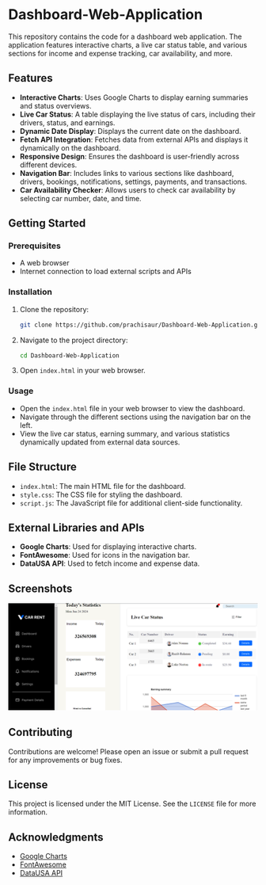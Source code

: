 # Dashboard-Web-Application

This repository contains the code for a dashboard web application. The application features interactive charts, a live car status table, and various sections for income and expense tracking, car availability, and more.

## Features

- **Interactive Charts**: Uses Google Charts to display earning summaries and status overviews.
- **Live Car Status**: A table displaying the live status of cars, including their drivers, status, and earnings.
- **Dynamic Date Display**: Displays the current date on the dashboard.
- **Fetch API Integration**: Fetches data from external APIs and displays it dynamically on the dashboard.
- **Responsive Design**: Ensures the dashboard is user-friendly across different devices.
- **Navigation Bar**: Includes links to various sections like dashboard, drivers, bookings, notifications, settings, payments, and transactions.
- **Car Availability Checker**: Allows users to check car availability by selecting car number, date, and time.

## Getting Started

### Prerequisites

- A web browser
- Internet connection to load external scripts and APIs

### Installation

1. Clone the repository:
    ```sh
    git clone https://github.com/prachisaur/Dashboard-Web-Application.git
    ```
2. Navigate to the project directory:
    ```sh
    cd Dashboard-Web-Application
    ```
3. Open `index.html` in your web browser.

### Usage

- Open the `index.html` file in your web browser to view the dashboard.
- Navigate through the different sections using the navigation bar on the left.
- View the live car status, earning summary, and various statistics dynamically updated from external data sources.

## File Structure

- `index.html`: The main HTML file for the dashboard.
- `style.css`: The CSS file for styling the dashboard.
- `script.js`: The JavaScript file for additional client-side functionality.

## External Libraries and APIs

- **Google Charts**: Used for displaying interactive charts.
- **FontAwesome**: Used for icons in the navigation bar.
- **DataUSA API**: Used to fetch income and expense data.

## Screenshots

![Dashboard Screenshot](screenshot.png)

## Contributing

Contributions are welcome! Please open an issue or submit a pull request for any improvements or bug fixes.

## License

This project is licensed under the MIT License. See the `LICENSE` file for more information.

## Acknowledgments

- [Google Charts](https://developers.google.com/chart)
- [FontAwesome](https://fontawesome.com/)
- [DataUSA API](https://datausa.io/api)
